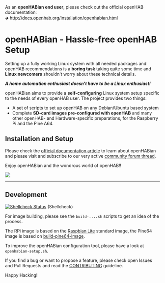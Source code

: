 ﻿As an **openHABian end user**, please check out the official openHAB documentation:  
🡺 http://docs.openhab.org/installation/openhabian.html

# openHABian - Hassle-free openHAB Setup

Setting up a fully working Linux system with all needed packages and openHAB recommendations is a **boring task** taking quite some time and **Linux newcomers** shouldn't worry about these technical details.

***A home automation enthusiast doesn't have to be a Linux enthusiast!***

openHABian aims to provide a **self-configuring** Linux system setup specific to the needs of every openHAB user.
The project provides two things:

* A set of scripts to set up openHAB on any Debian/Ubuntu based system
* Complete **SD-card images pre-configured with openHAB** and many other openHAB- and Hardware-specific preparations, for the Raspberry Pi and the Pine A64.

## Installation and Setup

Please check the [official documentation article](http://docs.openhab.org/installation/openhabian.html) to learn about openHABian and please visit and subscribe to our very active [community forum thread](https://community.openhab.org/t/13379).

Enjoy openHABian and the wondrous world of openHAB!!

![](https://docs.openhab.org/installation/images/openHABian-config.png)

----

## Development

[![Shellcheck Status](https://travis-ci.com/openhab/openhabian.svg?branch=master)](https://travis-ci.com/openhab/openhabian) (Shellcheck)

For image building, please see the `build-....sh` scripts to get an idea of the process.

The RPi image is based on the [Raspbian Lite](https://www.raspberrypi.org/downloads/raspbian) standard image,
the Pine64 image is based on [build-pine64-image](https://github.com/longsleep/build-pine64-image).

To improve the openHABian configuration tool, please have a look at `openhabian-setup.sh`.

If you find a bug or want to propose a feature, please check open Issues and Pull Requests and read the [CONTRIBUTING](CONTRIBUTING.md) guideline.

Happy Hacking!
